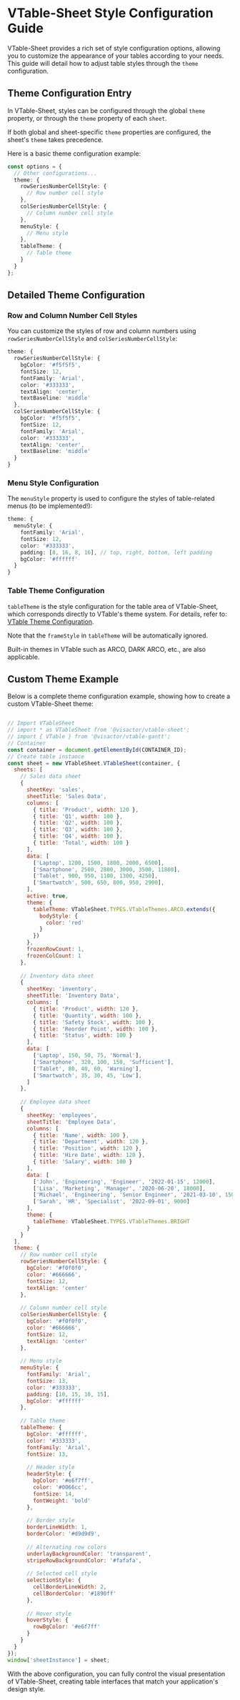 # VTable-Sheet Style Configuration Guide

VTable-Sheet provides a rich set of style configuration options, allowing you to customize the appearance of your tables according to your needs. This guide will detail how to adjust table styles through the `theme` configuration.

## Theme Configuration Entry

In VTable-Sheet, styles can be configured through the global `theme` property, or through the `theme` property of each `sheet`.

If both global and sheet-specific `theme` properties are configured, the sheet's `theme` takes precedence.

Here is a basic theme configuration example:

```typescript
const options = {
  // Other configurations...
  theme: {
    rowSeriesNumberCellStyle: {
      // Row number cell style
    },
    colSeriesNumberCellStyle: {
      // Column number cell style
    },
    menuStyle: {
      // Menu style
    },
    tableTheme: {
      // Table theme
    }
  }
};
```

## Detailed Theme Configuration

### Row and Column Number Cell Styles

You can customize the styles of row and column numbers using `rowSeriesNumberCellStyle` and `colSeriesNumberCellStyle`:

```typescript
theme: {
  rowSeriesNumberCellStyle: {
    bgColor: '#f5f5f5',
    fontSize: 12,
    fontFamily: 'Arial',
    color: '#333333',
    textAlign: 'center',
    textBaseline: 'middle'
  },
  colSeriesNumberCellStyle: {
    bgColor: '#f5f5f5',
    fontSize: 12,
    fontFamily: 'Arial',
    color: '#333333',
    textAlign: 'center',
    textBaseline: 'middle'
  }
}
```

### Menu Style Configuration

The `menuStyle` property is used to configure the styles of table-related menus (to be implemented!):

```typescript
theme: {
  menuStyle: {
    fontFamily: 'Arial',
    fontSize: 12,
    color: '#333333',
    padding: [8, 16, 8, 16], // top, right, bottom, left padding
    bgColor: '#ffffff'
  }
}
```

### Table Theme Configuration

`tableTheme` is the style configuration for the table area of VTable-Sheet, which corresponds directly to VTable's theme system. For details, refer to: [VTable Theme Configuration](../theme_and_style/theme).

Note that the `frameStyle` in `tableTheme` will be automatically ignored.

Built-in themes in VTable such as ARCO, DARK ARCO, etc., are also applicable.

## Custom Theme Example

Below is a complete theme configuration example, showing how to create a custom VTable-Sheet theme:

```javascript livedemo template=vtable

// Import VTableSheet
// import * as VTableSheet from '@visactor/vtable-sheet';
// import { VTable } from '@visactor/vtable-gantt';
// Container
const container = document.getElementById(CONTAINER_ID);
// Create table instance
const sheet = new VTableSheet.VTableSheet(container, {
  sheets: [
    // Sales data sheet
    {
      sheetKey: 'sales',
      sheetTitle: 'Sales Data',
      columns: [
        { title: 'Product', width: 120 },
        { title: 'Q1', width: 100 },
        { title: 'Q2', width: 100 },
        { title: 'Q3', width: 100 },
        { title: 'Q4', width: 100 },
        { title: 'Total', width: 100 }
      ],
      data: [
        ['Laptop', 1200, 1500, 1800, 2000, 6500],
        ['Smartphone', 2500, 2800, 3000, 3500, 11800],
        ['Tablet', 900, 950, 1100, 1300, 4250],
        ['Smartwatch', 500, 650, 800, 950, 2900],
      ],
      active: true,
      theme: {
        tableTheme: VTableSheet.TYPES.VTableThemes.ARCO.extends({
          bodyStyle: {
            color: 'red'
          }
        })
      },
      frozenRowCount: 1,
      frozenColCount: 1
    },
    
    // Inventory data sheet
    {
      sheetKey: 'inventory',
      sheetTitle: 'Inventory Data',
      columns: [
        { title: 'Product', width: 120 },
        { title: 'Quantity', width: 100 },
        { title: 'Safety Stock', width: 100 },
        { title: 'Reorder Point', width: 100 },
        { title: 'Status', width: 100 }
      ],
      data: [
        ['Laptop', 150, 50, 75, 'Normal'],
        ['Smartphone', 320, 100, 150, 'Sufficient'],
        ['Tablet', 80, 40, 60, 'Warning'],
        ['Smartwatch', 35, 30, 45, 'Low'],
      ]
    },
    
    // Employee data sheet
    {
      sheetKey: 'employees',
      sheetTitle: 'Employee Data',
      columns: [
        { title: 'Name', width: 100 },
        { title: 'Department', width: 120 },
        { title: 'Position', width: 120 },
        { title: 'Hire Date', width: 120 },
        { title: 'Salary', width: 100 }
      ],
      data: [
        ['John', 'Engineering', 'Engineer', '2022-01-15', 12000],
        ['Lisa', 'Marketing', 'Manager', '2020-06-20', 18000],
        ['Michael', 'Engineering', 'Senior Engineer', '2021-03-10', 15000],
        ['Sarah', 'HR', 'Specialist', '2022-09-01', 9000]
      ],
      theme: {
        tableTheme: VTableSheet.TYPES.VTableThemes.BRIGHT
      }
    }
  ],
  theme: {
    // Row number cell style
    rowSeriesNumberCellStyle: {
      bgColor: '#f0f0f0',
      color: '#666666',
      fontSize: 12,
      textAlign: 'center'
    },
    
    // Column number cell style
    colSeriesNumberCellStyle: {
      bgColor: '#f0f0f0',
      color: '#666666',
      fontSize: 12,
      textAlign: 'center'
    },
    
    // Menu style
    menuStyle: {
      fontFamily: 'Arial',
      fontSize: 13,
      color: '#333333',
      padding: [10, 15, 10, 15],
      bgColor: '#ffffff'
    },
    
    // Table theme
    tableTheme: {
      bgColor: '#ffffff',
      color: '#333333',
      fontFamily: 'Arial',
      fontSize: 13,
      
      // Header style
      headerStyle: {
        bgColor: '#e6f7ff',
        color: '#0066cc',
        fontSize: 14,
        fontWeight: 'bold'
      },
      
      // Border style
      borderLineWidth: 1,
      borderColor: '#d9d9d9',
      
      // Alternating row colors
      underlayBackgroundColor: 'transparent',
      stripeRowBackgroundColor: '#fafafa',
      
      // Selected cell style
      selectionStyle: {
        cellBorderLineWidth: 2,
        cellBorderColor: '#1890ff'
      },
      
      // Hover style
      hoverStyle: {
        rowBgColor: '#e6f7ff'
      }
    }
  }
});
window['sheetInstance'] = sheet;
```

With the above configuration, you can fully control the visual presentation of VTable-Sheet, creating table interfaces that match your application's design style.